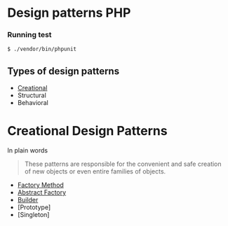 # Design patterns PHP

### Running test

```bash
$ ./vendor/bin/phpunit
```

Types of design patterns
-----------------

* [Creational](#creational-design-patterns)
* Structural
* Behavioral

Creational Design Patterns
==========================

In plain words
> These patterns are responsible for the convenient and safe creation of new objects or even entire families of objects.

 * [Factory Method](Creational/FactoryMethod)
 * [Abstract Factory](Creational/AbstractFactory)
 * [Builder](Creational/Builder)
 * [Prototype]
 * [Singleton]